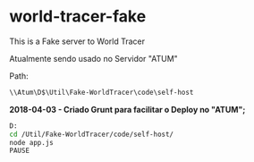 # world-tracer-fake
This is a Fake server to World Tracer


Atualmente sendo usado no Servidor "ATUM"

Path:
```sh
\\Atum\D$\Util\Fake-WorldTracer\code\self-host
```

**2018-04-03 - Criado Grunt para facilitar o Deploy no "ATUM";**



```sh
D:
cd /Util/Fake-WorldTracer/code/self-host/
node app.js
PAUSE
```